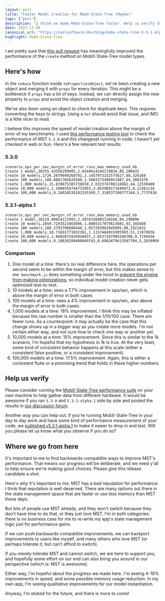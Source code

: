 ```yaml
---
layout: post
title: "Faster Model Creation for MobX-State-Tree (Maybe)"
tags: ["post"]
description: "I think we made MobX-State-Tree faster. Help us verify that. Or tell us if we didn't."
date: 2023-11-06
canonical_url: "https://coolsoftware.dev/blog/mobx-state-tree-5-3-1-alpha-1/"
highlight: MobX-State-Tree
---
```


I am pretty sure that [this pull request](https://github.com/mobxjs/mobx-state-tree/pull/2113) has meaningfully improved the performance of the `create` method on MobX-State-Tree model types.

## Here's how

In the `reduce` function inside `toPropertiesObject`, we've been creating a new object and merging it with `props` for every iteration. This might be a bottleneck if `props` has a lot of keys. Instead, we can directly assign the new property to `props` and avoid the object creation and merging.

We've also been using an object to check for duplicate keys. This requires converting the keys to strings. Using a `Set` should avoid that issue, and IMO is a little nicer to read.

I believe this improves the speed of model creation above the margin of error of my benchmarks. I used [this performance testing tool](https://github.com/coolsoftwaretyler/mst-performance-testing) to check the performance of MST `5.3.0` and this changeset running in node. I haven't yet checked in web or bun. Here's a few relevant test results:

### 5.3.0

```
scenario,ops_per_sec,margin_of_error,runs,max_memory_used_kb
Create 1 model,16255.43556299085,2.0149614245219034,88,280432
Create 10 models,1726.2679949268702,2.1457973152575627,88,326160
Create 100 models,180.8861705629388,1.5603275496951987,84,3003376
Create 1,000 models,15.839075385738038,2.633378708118982,44,12550480
Create 10,000 models,1.5986554744732953,3.055960171640972,8,12361216
Create 100,000 models,0.16010535102193169,7.319537180777344,5,7737616
```

### 5.3.1-alpha.1

```
scenario,ops_per_sec,margin_of_error,runs,max_memory_used_kb
Create 1 model,16129.00654121993,2.5076336085120166,84,290096
Create 10 models,1859.7293521665006,1.8005317075623681,93,345688
Create 100 models,188.2793706606448,1.057293962845895,88,2921632
Create 1,000 models,18.71691771032261,1.1157484919305993,51,11970936
Create 10,000 models,1.8402872820948037,2.0327187905280706,9,7199456
Create 100,000 models,0.18820209480049743,0.6963479413567704,5,2630904
```

### Comparison

1. One model at a time: there's no real difference here, the operations per second seem to be within the margin of error, but this makes sense to me. `benchmark.js` does something under the hood to [prevent the engine from making optimizations](https://github.com/bestiejs/benchmark.js/blob/main/benchmark.js#L1590), so individual model creation never gets optimized test-to-test.
2. 10 models at a time: sees a 7.7% improvement in ops/sec, which is above the margin of error in both cases
3. 100 models at a time: sees a 4% improvement in ops/sec, also above the margin of error in both cases.
4. 1,000 models at a time: 18% improvement. I think this may be inflated because the raw number is smaller than the 1/10/100 case. There are fewer runs. As a counterpoint: it may actually be the case that this change shows up in a bigger way as you create more models. I'm not certain either way, and not sure how to check one way or another yet.
5. 10,000 models at a time: 15% improvement. Since this is similar to the 1k scenario, I'm hopeful that my hypothesis in 1k is true. At the very least, some kind of consistent behavior happens at this scale (either a consistent false positive, or a consistent improvement).
6. 100,000 models at a time: 17.5% improvement. Again, this is either a consistent fluke or a promising trend that holds in these higher numbers.

## Help us verify

Please consider running the [MobX-State-Tree performance suite](https://github.com/coolsoftwaretyler/mst-performance-testing) on your own machine to help gather data from different hardware. It would be awesome if you ran `5.3.0` and `5.3.1-alpha.1` side by side and posted the results in [our discussion forum](https://github.com/coolsoftwaretyler/mst-performance-testing/discussions).

Another way you can help out: if you're running MobX-State-Tree in your day to day work and have some kind of performance measurement of your code, we [published v5.3.1-alpha.1](https://www.npmjs.com/package/mobx-state-tree/v/5.3.1-alpha.1) to make it easier to drop in and test. Will you please let us know what you observe if you do so?

## Where we go from here

It's important to me to find backwards-compatible ways to improve MST's performance. That means our progress will be deliberate, and we need y'all to help ensure we're making good choices. Please give this release candidate a shot.

Here's _why_ it's important to me: MST has a bad reputation for performance. I think that reputation is well deserved. There are many options out there in the state management space that are faster or use less memory than MST these days.

But lots of people use MST already, and they won't switch because they don't have time to do that, or they just love MST. I'm in both categories: there is no business case for me to re-write my app's state management logic just for performance gains.

If we can push backwards-compatible improvements, we can backport improvements to users like myself, and many others who love MST (or perhaps tolerate it, but can't afford to switch).

If you merely tolerate MST and cannot switch, we are here to support you, and hopefully some effort on our end can also bring you around to our perspective (which is: MST is awesome).

Either way, I'm hopeful about the progress we made here. I'm seeing 4-18% improvements in speed, and some possible memory usage reduction. In my own app, I'm seeing qualitative improvements for our model instantiation.

Anyway, I'm stoked for the future, and there is more to come!
